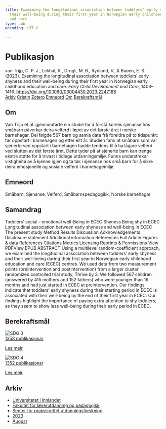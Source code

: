 ```yaml
---
title: Examining the longitudinal association between toddlers’ early shyness and
  their well-being during their first year in Norwegian early childhood education
  and care
type: pub
encoding: UTF-8

---
```

<h1>Publikasjon</h1>
<article id="csl-bib-container-L46YDTU7" class="csl-bib-container">
  <div class="csl-bib-body"> <div class="csl-entry">van Trijp, C. P. J., Lekhal, R., Drugli, M. B., Rydland, V., &#38; Buøen, E. S. (2023). Examining the longitudinal association between toddlers’ early shyness and their well-being during their first year in Norwegian early childhood education and care. <i>Early Child Development and Care</i>, 1403–1416. <a href="https://doi.org/10.1080/03004430.2023.2247188">https://doi.org/10.1080/03004430.2023.2247188</a></div> </div>
  <div class="csl-bib-buttons">
    <a href="#taxonomy-article-L46YDTU7" alt="archive" class="csl-bib-button">Arkiv</a>
    <a href="https://app.cristin.no/results/show.jsf?id=2169821" alt="Cristin" class="csl-bib-button">Cristin</a>
    <a href="http://zotero.org/groups/5881554/items/L46YDTU7" alt="Zotero" class="csl-bib-button">Zotero</a>
    <a href="#keywords-article-L46YDTU7" alt="keywords" class="csl-bib-button">Emneord</a>
    <a href="#about-article-L46YDTU7" alt="about_pub" class="csl-bib-button">Om</a>
    <a href="#sdg-article-L46YDTU7" alt="sdg" class="csl-bib-button">Berekraftsmål</a>
  </div>
  <div id="csl-bib-meta-container-L46YDTU7"></div>
</article>
<div id="csl-bib-meta-L46YDTU7" class="csl-bib-meta">
  <article id="about-article-L46YDTU7" class="about_pub-article">
    <h1>Om</h1>
    Van Trijp et al. gjennomførte ein studie for å forstå korleis sjenanse hos småbarn påverkar deira velferd i løpet av det første året i norske barnehagar. Dei følgde 567 barn og samla data frå foreldra på to tidspunkt: før oppstart i barnehagen og etter eitt år. Studien fann at småbarn som var sjenerte ved oppstart i barnehagen hadde tendens til å ha lågare velferd ved slutten av det første året. Dette tyder på at sjenerte barn kan trenge ekstra støtte for å trivast i tidlege utdanningsmiljø. Funna understrekar viktigheita av å kjenne igjen og ta tak i sjenanse hos små barn for å sikre deira emosjonelle og sosiale velferd i barnehagemiljø.
  </article>
  <article id="keywords-article-L46YDTU7" class="keywords-article">
    <h1>Emneord</h1>
    Småbarn, Sjenanse, Velferd, Småbarnspedagogikk, Norske barnehagar
  </article>
  <article id="abstract-article-L46YDTU7" class="abstract-article">
    <h1>Samandrag</h1>
    Toddlers’ social – emotional well-Being in ECEC 
Shyness 
Being shy in ECEC 
Longitudinal association between early shyness and well-being in ECEC 
The present study 
Method 
Results 
Discussion 
Acknowledgements 
Disclosure statement 
Additional information 
References 
 Full Article  Figures & data  References  Citations  Metrics  Licensing  Reprints & Permissions  View PDFView EPUB 
ABSTRACT 
Using a multilevel random-coefficient approach, we examined the longitudinal association between toddlers’ early shyness and their well-being during their first year in Norwegian early childhood education and care (ECEC) centres. We used data from two measurement points (preintervention and postintervention) from a larger cluster randomized controlled trial study, Thrive by 3. We followed 567 children (answered by 415 mothers and 152 fathers) who were younger than 19 months and had just started in ECEC at preintervention. Our findings indicate that toddlers’ early shyness during their starting period in ECEC is associated with their well-being by the end of their first year in ECEC. Our findings highlight the importance of paying extra attention to shy toddlers, as they seem to show less well-being during their early period in ECEC.
  </article>
  <article id="sdg-article-L46YDTU7" class="sdg-article">
    <h1>Berekraftsmål</h1>
    <div class="sdg-container"><div id="sdg3" class="sdg">
        <img src="{{< params subfolder >}}images/sdg/sdg03_nn.png" class="image" alt="SDG 3">
        <div class="sdg-overlay">
          <a href="/nn/archive/?key=?sdg=3#archive" class="sdg-publication-count"><span>1358</span> publikasjonar</a>
          <p><a href="https://fn.no/om-fn/fns-baerekraftsmaal/god-helse-og-livskvalitet?lang=nno-NO" class="sdg-read-more">Les meir</a></p>
        </div>
      </div> <div id="sdg4" class="sdg">
        <img src="{{< params subfolder >}}images/sdg/sdg04_nn.png" class="image" alt="SDG 4">
        <div class="sdg-overlay">
          <a href="/nn/archive/?key=?sdg=4#archive" class="sdg-publication-count"><span>1352</span> publikasjonar</a>
          <p><a href="https://fn.no/om-fn/fns-baerekraftsmaal/god-utdanning?lang=nno-NO" class="sdg-read-more">Les meir</a></p>
        </div>
      </div></div>
  </article>
  <article id="taxonomy-article-L46YDTU7" class="taxonomy-article">
    <h1>Arkiv</h1>
    <ul>
      <li>
        <a href="/nn/archive/?key=3DCRN523">Universitetet i Innlandet</a>
      </li>
      <li>
        <a href="/nn/archive/?key=WYNZA47F">Fakultet for lærerutdanning og pedagogikk</a>
      </li>
      <li>
        <a href="/nn/archive/?key=G3SEU2Z2">Senter for praksisrettet utdanningsforskning</a>
      </li>
      <li>
        <a href="/nn/archive/?key=GXY3EJVE">2023</a>
      </li>
      <li>
        <a href="/nn/archive/?key=TTS8C7CK">August</a>
      </li>
    </ul>
  </article>
</div>
